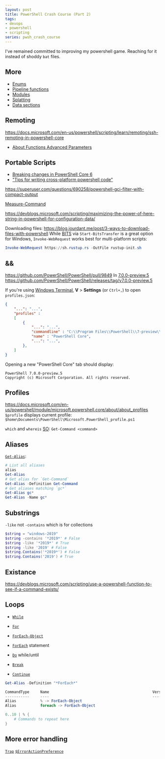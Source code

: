 ```yaml
---
layout: post
title: PowerShell Crash Course (Part 2)
tags:
- devops
- powershell
- scripting
series: pwsh_crash_course
---
```


I've remained committed to improving my powershell game.  Reaching for it instead of shoddy `bat` files.


## More

- [Enums](https://docs.microsoft.com/en-us/powershell/module/microsoft.powershell.core/about/about_enum)
- [Pipeline functions](https://docs.microsoft.com/en-us/powershell/module/microsoft.powershell.core/about/about_functions#piping-objects-to-functions)
- [Modules](https://docs.microsoft.com/en-us/powershell/module/microsoft.powershell.core/about/about_modules)
- [Splatting](https://docs.microsoft.com/en-us/powershell/module/microsoft.powershell.core/about/about_splatting)
- [Data sections](https://docs.microsoft.com/en-us/powershell/module/microsoft.powershell.core/about/about_data_sections)

## Remoting

https://docs.microsoft.com/en-us/powershell/scripting/learn/remoting/ssh-remoting-in-powershell-core


- [About Functions Advanced Parameters](https://docs.microsoft.com/en-us/powershell/module/microsoft.powershell.core/about/about_functions_advanced_parameters)


## Portable Scripts

- [Breaking changes in PowerShell Core 6](https://docs.microsoft.com/en-us/powershell/scripting/whats-new/breaking-changes-ps6)
- ["Tips for writing cross-platform powershell code"](https://powershell.org/2019/02/tips-for-writing-cross-platform-powershell-code/)


https://superuser.com/questions/690258/powershell-gci-filter-with-compact-output

[Measure-Command](https://docs.microsoft.com/en-us/powershell/module/microsoft.powershell.utility/measure-command)


https://devblogs.microsoft.com/scripting/maximizing-the-power-of-here-string-in-powershell-for-configuration-data/


Downloading files:
https://blog.jourdant.me/post/3-ways-to-download-files-with-powershell
While [BITS](https://docs.microsoft.com/en-us/windows/win32/bits/about-bits) via `Start-BitsTransfer` is a great option for Windows, `Invoke-WebRequest` works best for multi-platform scripts:
```powershell
Invoke-WebRequest https://sh.rustup.rs -OutFile rustup-init.sh
```

## &&

https://github.com/PowerShell/PowerShell/pull/9849
In [7.0.0-preview.5](https://github.com/PowerShell/PowerShell/milestone/71)
https://github.com/PowerShell/PowerShell/releases/tag/v7.0.0-preview.5

If you're using [Windows Terminal](https://github.com/microsoft/terminal), __V__ > __Settings__ (or `Ctrl+,`) to open `profiles.json`:
```json
{
    "...": "...",
    "profiles" : 
    [
        {
            "...": "...",
            "commandline" : "C:\\Program Files\\PowerShell\\7-preview\\pwsh.exe",
            "name" : "PowerShell Core",
            "...": "...",
        },
    ]
}
```

Opening a new "PowerShell Core" tab should display:
```
PowerShell 7.0.0-preview.5
Copyright (c) Microsoft Corporation. All rights reserved.
```

## Profiles

https://docs.microsoft.com/en-us/powershell/module/microsoft.powershell.core/about/about_profiles
`$profile` displays current profile:
`$home\Documents\PowerShell\Microsoft.PowerShell_profile.ps1`


`which` and `whereis` [SO](https://stackoverflow.com/questions/63805/equivalent-of-nix-which-command-in-powershell):
`Get-Command <command>`

## Aliases

[`Get-Alias`](https://docs.microsoft.com/en-us/powershell/module/microsoft.powershell.utility/get-alias):
```powershell
# List all aliases
alias
Get-Alias
# Get alias for `Get-Command`
Get-Alias -Definition Get-Command
# Get aliases matching `gc*`
Get-Alias gc*
Get-Alias -Name gc*
```

## Substrings

`-like` not `-contains` which is for collections

```powershell
$string = "windows-2019"
$string -contains '*2019*' # False
$string -like '*2019*' # True
$string -like '2019' # False
$string.Contains('*2019*') # False
$string.Contains('2019') # True
```

## Existance

https://devblogs.microsoft.com/scripting/use-a-powershell-function-to-see-if-a-command-exists/

## Loops

- [`While`](https://docs.microsoft.com/en-us/powershell/module/microsoft.powershell.core/about/about_while)
- [`For`](https://docs.microsoft.com/en-us/powershell/module/microsoft.powershell.core/about/about_for)
- [`ForEach-Object`](https://docs.microsoft.com/en-us/powershell/module/microsoft.powershell.core/foreach-object)
- [`ForEach`](https://docs.microsoft.com/en-us/powershell/module/microsoft.powershell.core/about/about_foreach) statement
- [`Do`](https://docs.microsoft.com/en-us/powershell/module/microsoft.powershell.core/about/about_do) while/until

- [`Break`](https://docs.microsoft.com/en-us/powershell/module/microsoft.powershell.core/about/about_break)
- [`Continue`](https://docs.microsoft.com/en-us/powershell/module/microsoft.powershell.core/about/about_continue)

```powershell
Get-Alias -Definition "*ForEach*"

CommandType     Name                                               Version    Source
-----------     ----                                               -------    ------
Alias           % -> ForEach-Object
Alias           foreach -> ForEach-Object
```

```powershell
0..10 | % {
    # Commands to repeat here
}
```

## More error handling

[`Trap`](https://docs.microsoft.com/en-us/powershell/module/microsoft.powershell.core/about/about_trap)
[`$ErrorActionPreference`](https://docs.microsoft.com/en-us/powershell/module/microsoft.powershell.core/about/about_preference_variables?ranMID=24542&ranEAID=je6NUbpObpQ&ranSiteID=je6NUbpObpQ-e8ALqi5qBUN7mFO9gJmCUg&epi=je6NUbpObpQ-e8ALqi5qBUN7mFO9gJmCUg&irgwc=1&OCID=AID2000142_aff_7593_1243925&tduid=(ir__dwqvlbyvjokfrnl0kk0sohz30f2xgldgb39s6tas00)(7593)(1243925)(je6NUbpObpQ-e8ALqi5qBUN7mFO9gJmCUg)()&irclickid=_dwqvlbyvjokfrnl0kk0sohz30f2xgldgb39s6tas00#erroractionpreference)
